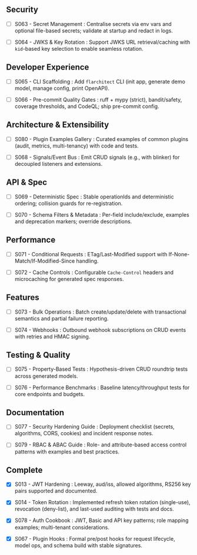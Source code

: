 ## Security

 - [ ] S063 - Secret Management : Centralise secrets via env vars and optional file-based secrets; validate at startup and redact in logs.

 - [ ] S064 - JWKS & Key Rotation : Support JWKS URL retrieval/caching with `kid`-based key selection to enable seamless rotation.

## Developer Experience

 - [ ] S065 - CLI Scaffolding : Add `flarchitect` CLI (init app, generate demo model, manage config, print OpenAPI).

 - [ ] S066 - Pre-commit Quality Gates : ruff + mypy (strict), bandit/safety, coverage thresholds, and CodeQL; ship pre-commit config.

## Architecture & Extensibility

 - [ ] S080 - Plugin Examples Gallery : Curated examples of common plugins (audit, metrics, multi-tenancy) with code and tests.

 - [ ] S068 - Signals/Event Bus : Emit CRUD signals (e.g., with blinker) for decoupled listeners and extensions.

## API & Spec

 - [ ] S069 - Deterministic Spec : Stable operationIds and deterministic ordering; collision guards for re-registration.

 - [ ] S070 - Schema Filters & Metadata : Per-field include/exclude, examples and deprecation markers; override descriptions.

## Performance

 - [ ] S071 - Conditional Requests : ETag/Last-Modified support with If-None-Match/If-Modified-Since handling.

 - [ ] S072 - Cache Controls : Configurable `Cache-Control` headers and microcaching for generated spec responses.

## Features

 - [ ] S073 - Bulk Operations : Batch create/update/delete with transactional semantics and partial failure reporting.

 - [ ] S074 - Webhooks : Outbound webhook subscriptions on CRUD events with retries and HMAC signing.

## Testing & Quality

 - [ ] S075 - Property-Based Tests : Hypothesis-driven CRUD roundtrip tests across generated models.

 - [ ] S076 - Performance Benchmarks : Baseline latency/throughput tests for core endpoints and budgets.

## Documentation

 - [ ] S077 - Security Hardening Guide : Deployment checklist (secrets, algorithms, CORS, cookies) and incident response notes.

 - [ ] S079 - RBAC & ABAC Guide : Role- and attribute-based access control patterns with examples and best practices.

## Complete

 - [x] S013 - JWT Hardening : Leeway, aud/iss, allowed algorithms, RS256 key pairs supported and documented.

 - [x] S014 - Token Rotation : Implemented refresh token rotation (single-use), revocation (deny-list), and last-used auditing with tests and docs.

 - [x] S078 - Auth Cookbook : JWT, Basic and API key patterns; role mapping examples; multi-tenant considerations.

 - [x] S067 - Plugin Hooks : Formal pre/post hooks for request lifecycle, model ops, and schema build with stable signatures.
